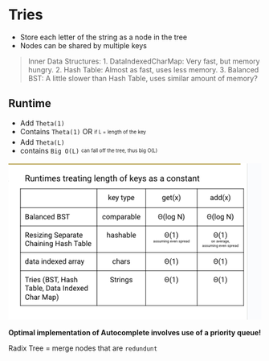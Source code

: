 # Tries

* Store each letter of the string as a node in the tree
* Nodes can be shared by multiple keys

> Inner Data Structures:
    1. DataIndexedCharMap: Very fast, but memory hungry.
    2. Hash Table: Almost as fast, uses less memory.
    3. Balanced BST: A little slower than Hash Table, uses similar amount of memory?




## Runtime

* Add `Theta(1)`
* Contains `Theta(1)`
    OR <sub><sup>if L = length of the key</sub></sup>
* Add `Theta(L)`
* contains `Big O(L)` <sub><sup>can fall off the tree, thus big O(L)</sub></sup>

![Alt text](image-9.png)

**Optimal implementation of Autocomplete involves use of a priority queue!**

Radix Tree = merge nodes that are `redundunt`